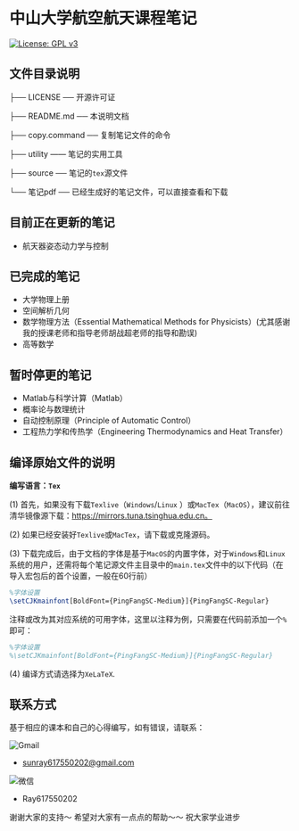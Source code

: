 # 中山大学航空航天课程笔记
[![License: GPL v3](https://img.shields.io/badge/License-GPL%20v3-blue.svg)](https://www.gnu.org/licenses/gpl-3.0)

## 文件目录说明

├── LICENSE ── 开源许可证

├── README.md ── 本说明文档

├── copy.command ── 复制笔记文件的命令

├── utility —— 笔记的实用工具

├── source ── 笔记的`tex`源文件

└── 笔记pdf ── 已经生成好的笔记文件，可以直接查看和下载

## 目前正在更新的笔记

* 航天器姿态动力学与控制

## 已完成的笔记

* 大学物理上册
* 空间解析几何
* 数学物理方法（Essential Mathematical Methods for Physicists）(尤其感谢我的授课老师和指导老师胡战超老师的指导和勘误)
* 高等数学

## 暂时停更的笔记

* Matlab与科学计算（Matlab）
* 概率论与数理统计
* 自动控制原理（Principle of Automatic Control）
* 工程热力学和传热学（Engineering Thermodynamics and Heat Transfer）



## 编译原始文件的说明

**编写语言：`Tex`**

(1) 首先，如果没有下载`Texlive`（`Windows`/`Linux` ）或`MacTex`（`MacOS`），建议前往清华镜像源下载：https://mirrors.tuna.tsinghua.edu.cn。

(2) 如果已经安装好`Texlive`或`MacTex`，请下载或克隆源码。

(3) 下载完成后，由于文档的字体是基于`MacOS`的内置字体，对于`Windows`和`Linux`系统的用户，还需将每个笔记源文件主目录中的`main.tex`文件中的以下代码（在导入宏包后的首个设置，一般在60行前）

```tex
%字体设置
\setCJKmainfont[BoldFont={PingFangSC-Medium}]{PingFangSC-Regular}
```

注释或改为其对应系统的可用字体，这里以注释为例，只需要在代码前添加一个`%`即可：

```tex
%字体设置
%\setCJKmainfont[BoldFont={PingFangSC-Medium}]{PingFangSC-Regular}
```

(4) 编译方式请选择为`XeLaTeX`. 

## 联系方式

基于相应的课本和自己的心得编写，如有错误，请联系：

![Gmail](https://img.shields.io/badge/Gmail-D14836?style=for-the-badge&logo=gmail&logoColor=white)   

* sunray617550202@gmail.com

 ![微信](https://aleen42.github.io/badges/src/wechat.svg)  
 * Ray617550202

谢谢大家的支持～
希望对大家有一点点的帮助～～
祝大家学业进步
